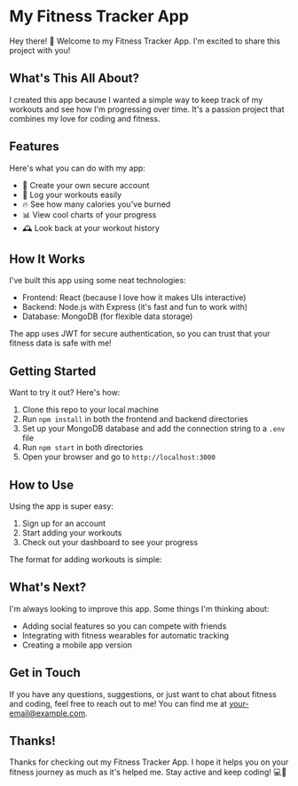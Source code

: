 # My Fitness Tracker App

Hey there! 👋 Welcome to my Fitness Tracker App. I'm excited to share this project with you!

## What's This All About?

I created this app because I wanted a simple way to keep track of my workouts and see how I'm progressing over time. It's a passion project that combines my love for coding and fitness.

## Features

Here's what you can do with my app:

- 🔐 Create your own secure account
- 💪 Log your workouts easily
- 🔥 See how many calories you've burned
- 📊 View cool charts of your progress
- 🕰️ Look back at your workout history

## How It Works

I've built this app using some neat technologies:

- Frontend: React (because I love how it makes UIs interactive)
- Backend: Node.js with Express (it's fast and fun to work with)
- Database: MongoDB (for flexible data storage)

The app uses JWT for secure authentication, so you can trust that your fitness data is safe with me!

## Getting Started

Want to try it out? Here's how:

1. Clone this repo to your local machine
2. Run `npm install` in both the frontend and backend directories
3. Set up your MongoDB database and add the connection string to a `.env` file
4. Run `npm start` in both directories
5. Open your browser and go to `http://localhost:3000`

## How to Use

Using the app is super easy:

1. Sign up for an account
2. Start adding your workouts
3. Check out your dashboard to see your progress

The format for adding workouts is simple:

## What's Next?

I'm always looking to improve this app. Some things I'm thinking about:

- Adding social features so you can compete with friends
- Integrating with fitness wearables for automatic tracking
- Creating a mobile app version

## Get in Touch

If you have any questions, suggestions, or just want to chat about fitness and coding, feel free to reach out to me! You can find me at [your-email@example.com](mailto:utsavsonimrj@gmail.com).

## Thanks!

Thanks for checking out my Fitness Tracker App. I hope it helps you on your fitness journey as much as it's helped me. Stay active and keep coding! 💻💪

